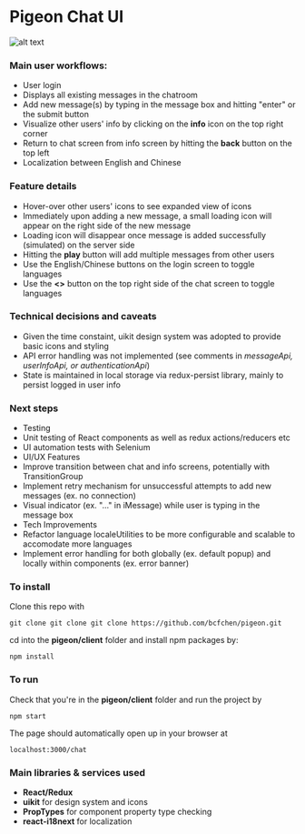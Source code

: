 # Pigeon Chat UI
![alt text](https://i.imgur.com/9H8xSO1.png "Project Pigeon")


### Main user workflows:

- User login
- Displays all existing messages in the chatroom
- Add new message(s) by typing in the message box and hitting "enter" or the submit button
- Visualize other users' info by clicking on the __info__ icon on the top right corner
- Return to chat screen from info screen by hitting the __back__ button on the top left
- Localization between English and Chinese

### Feature details

- Hover-over other users' icons to see expanded view of icons
- Immediately upon adding a new message, a small loading icon will appear on the right side of the new message
- Loading icon will disappear once message is added successfully (simulated) on the server side
- Hitting the __play__ button will add multiple messages from other users
- Use the English/Chinese buttons on the login screen to toggle languages
- Use the __<>__ button on the top right side of the chat screen to toggle languages

### Technical decisions and caveats

- Given the time constaint, uikit design system was adopted to provide basic icons and styling
- API error handling was not implemented (see comments in *messageApi, userInfoApi, or authenticationApi*)
- State is maintained in local storage via redux-persist library, mainly to persist logged in user info

### Next steps

* Testing
 * Unit testing of React components as well as redux actions/reducers etc
 * UI automation tests with Selenium
* UI/UX Features
 * Improve transition between chat and info screens, potentially with TransitionGroup
 * Implement retry mechanism for unsuccessful attempts to add new messages (ex. no connection)
 * Visual indicator (ex. "..." in iMessage) while user is typing in the message box
* Tech Improvements
 * Refactor language localeUtilities to be more configurable and scalable to accomodate more languages
 * Implement error handling for both globally (ex. default popup) and locally within components (ex. error banner)

### To install
Clone this repo with 
```
git clone git clone git clone https://github.com/bcfchen/pigeon.git
```

cd into the __pigeon/client__ folder and install npm packages by:
```
npm install
```

### To run
Check that you're in the __pigeon/client__ folder and run the project by
```
npm start
```

The page should automatically open up in your browser at 
```
localhost:3000/chat
```

### Main libraries & services used
- __React/Redux__
- __uikit__ for design system and icons
- __PropTypes__ for component property type checking
- __react-i18next__ for localization
